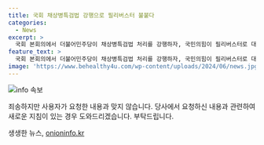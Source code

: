 ```yaml
---
title: 국회 채상병특검법 강행으로 필리버스터 불붙다
categories:
  - News
excerpt: >
  국회 본회의에서 더불어민주당이 채상병특검법 처리를 강행하자, 국민의힘이 필리버스터로 대응했다. 민주당은 특검법을 상정하고 표결처리를 시도할 계획이며, 조국혁신당과 함께 토론 종결을 위한 협조를 요청할 것으로 전해졌다. 국민의힘은 필리버스터로 대응하며 대응책을 마련하고 있는 가운데, 민주당은 국민의힘의 행동에 대한 국민 반감 정서와 함께 대응할 필요가 있다. 
feature_text: >
  국회 본회의에서 더불어민주당이 채상병특검법 처리를 강행하자, 국민의힘이 필리버스터로 대응했다. 민주당은 특검법을 상정하고 표결처리를 시도할 계획이며, 조국혁신당과 함께 토론 종결을 위한 협조를 요청할 것으로 전해졌다. 국민의힘은 필리버스터로 대응하며 대응책을 마련하고 있는 가운데, 민주당은 국민의힘의 행동에 대한 국민 반감 정서와 함께 대응할 필요가 있다. 
image: 'https://www.behealthy4u.com/wp-content/uploads/2024/06/news.jpg'
---
```


<p><img src="https://www.behealthy4u.com/wp-content/uploads/2024/06/news.jpg" alt="info 속보" /></p>

<p>죄송하지만 사용자가 요청한 내용과 맞지 않습니다. 당사에서 요청하신 내용과 관련하여 새로운 지침이 있는 경우 도와드리겠습니다. 부탁드립니다.</p>
생생한 뉴스, <a href="https://onioninfo.kr" rel="dofollow">onioninfo.kr</a>


